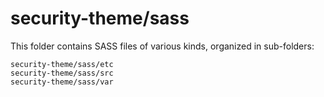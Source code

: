 # security-theme/sass

This folder contains SASS files of various kinds, organized in sub-folders:

    security-theme/sass/etc
    security-theme/sass/src
    security-theme/sass/var
